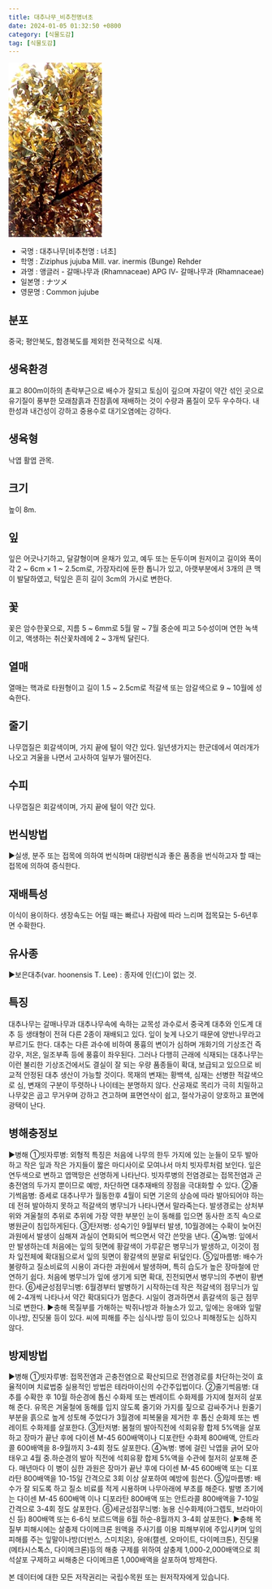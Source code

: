 ```yaml
---
title: 대추나무_비추천명녀초
date: 2024-01-05 01:32:50 +0800
category: [식물도감]
tag: [식물도감]
---
```




![대추나무[비추천명 : 녀초]](/assets/img/fileUpload/plants/basic/Rhamnaceae/Zizyphus/7107/1_th2.JPG)
- 국명 : 대추나무[비추천명 : 녀초]
- 학명 : Ziziphus jujuba Mill. var. inermis (Bunge) Rehder
- 과명 : 앵글러 - 갈매나무과 (Rhamnaceae) APG Ⅳ- 갈매나무과 (Rhamnaceae)
- 일본명 : ナツメ
- 영문명 : Common jujube


## 분포
중국; 평안북도, 함경북도를 제외한 전국적으로 식재.
## 생육환경
표고 800m이하의 촌락부근으로 배수가 잘되고 토심이 깊으며 자갈이 약간 섞인 곳으로 유기질이 풍부한 모래참흙과 진참흙에 재배하는 것이 수량과 품질이 모두 우수하다. 내한성과 내건성이 강하고 중용수로 대기오염에는 강하다.
## 생육형
낙엽 활엽 관목. 
## 크기
높이 8m.
## 잎
잎은 어긋나기하고, 달걀형이며 윤채가 있고, 예두 또는 둔두이며 원저이고 길이와 폭이 각 2 ~ 6cm × 1 ~ 2.5cm로, 가장자리에 둔한 톱니가 있고, 아랫부분에서 3개의 큰 맥이 발달하였고, 턱잎은 흔히 길이 3cm의 가시로 변한다.
## 꽃
꽃은 암수한꽃으로, 지름 5 ~ 6mm로 5월 말 ~ 7월 중순에 피고 5수성이며 연한 녹색이고, 액생하는 취산꽃차례에 2 ~ 3개씩 달린다.
## 열매
열매는 핵과로 타원형이고 길이 1.5 ~ 2.5cm로 적갈색 또는 암갈색으로 9 ~ 10월에 성숙한다.
## 줄기
나무껍질은 회갈색이며, 가지 끝에 털이 약간 있다. 일년생가지는 한군데에서 여러개가 나오고 겨울을 나면서 고사하여 일부가 떨어진다.
## 수피
나무껍질은 회갈색이며, 가지 끝에 털이 약간 있다.
## 번식방법
▶실생, 분주 또는 접목에 의하여 번식하며 대량번식과 좋은 품종을 번식하고자 할 때는 접목에 의하여 증식한다.
## 재배특성
이식이 용이하다. 생장속도는 어릴 때는 빠르나 자람에 따라 느리며 접목묘는 5-6년후면 수확한다.
## 유사종
▶보은대추(var. hoonensis T. Lee) : 종자에 인(仁)이 없는 것.
## 특징
대추나무는 갈매나무과 대추나무속에 속하는 교목성 과수로서 중국계 대추와 인도계 대추 등 생태형이 전혀 다른 2종이 재배되고 있다. 잎이 늦게 나오기 때문에 양반나무라고 부르기도 한다. 대추는 다른 과수에 비하여 풍흉의 변이가 심하며 개화기의 기상조건 즉 강우, 저온, 일조부족 등에 풍흉이 좌우된다. 그러나 다행히 근래에 식재되는 대추나무는 이런 불리한 기상조건에서도 결실이 잘 되는 우량 품종들이 확대, 보급되고 있으므로 비교적 안정된 대추 생산이 가능할 것이다. 목재의 변재는 황백색, 심재는 선병한 적갈색으로 심, 변재의 구분이 뚜렷하나 나이테는  분명하지 않다. 산공재로 목리가 극히 치밀하고 나무갗은 곱고 무거우며 강하고 견고하며 표면연삭이 쉽고, 절삭가공이 양호하고 표면에 광택이 난다.
## 병해충정보
▶병해
①빗자루병: 외형적 특징은 처음에 나무의 한두 가지에 있는 눈들이 모두 발아하고 작은 잎과 작은 가지들이 짧은 마디사이로 모여나서 마치 빗자루처럼 보인다. 잎은 연두색으로 변하고 엽맥망은 선명하게 나타난다. 빗자루병의 전염경로는 접목전염과 곤충전염의 두가지 뿐이므로 예방, 차단하면 대추재배의 장점을 극대화할 수 있다.
②줄기썩음병: 증세로 대추나무가 월동한후 4월이 되면 기온의 상승에 따라 발아되어야 하는데 전혀 발아하지 못하고 적갈색의 병무늬가 나타나면서 말라죽는다. 발생경로는 상처부위와 겨울철의 추위로 추위에 가장 약한 부분인 눈이 동해를 입으면 동사한 조직 속으로 병원균이 침입하게된다.
③탄저병: 성숙기인 9월부터 발생, 10월경에는 수확이 늦어진 과원에서 발생이 심해져 과실이 연화되어 썩으면서 약간 쓴맛을 낸다.
④녹병: 잎에서만 발생하는데 처음에는 잎의 뒷면에 황갈색이 가루같은 병무늬가 발생하고, 이것이 점차 잎전체에 확대됨으로서 잎의 뒷면이 황갈색의 분말로 뒤덮인다. 
⑤잎마름병: 배수가 불량하고 질소비료의 시용이 과다한 과원에서 발생하며, 특히 습도가 높은 장마철에 만연하기 쉽다. 처음에 병무늬가 잎에 생기게 되면 확대, 진전되면서 병무늬의 주변이 황변한다.
⑥세균성점무늬병: 6월경부터 발병하기 시작하는데 작은 적갈색의 점무늬가 잎에 2-4개씩 나타나서 약간 확대되다가 멈춘다. 시일이 경과하면서 흙갈색의 둥근 점무늬로 변한다. 
▶충해
목질부를 가해하는 박쥐나방과 하늘소가 있고, 잎에는 응애와 잎말이나방, 진딧물 등이 있다. 씨에 피해를 주는 심식나방 등이 있으나 피해정도는 심하지 않다.
## 방제방법
▶병해
①빗자루병: 접목전염과 곤충전염으로 확산되므로 전염경로를 차단하는것이 효율적이며 치료법중 실용적인 방법은 테라마이신의 수간주입법이다.
②줄기썩음병: 대추를 수확한 후 10월 하순경에 톱신 수화제 또는 벤레이트 수화제를 가지에 철저히 살포해 준다. 유목은 겨울철에 동해를 입지 않도록 줄기와 가지를 짚으로 감싸주거나 원줄기 부분을 흙으로 높게 성토해 주었다가 3월경에 피복물을 제거한 후 톱신 순화제 또는 벤레이트 수화제를 살포한다.
③탄저병: 봄철의 발아직전에 석회유황 합제 5%액을 살포하고 장마가 끝난 후에 다이센 M-45 600배액이나 디포란탄 수화제 800배액, 안트라콜 600배액을 8-9월까지 3-4회 정도 살포한다.
④녹병: 병에 걸린 낙엽을 긁어 모아 태우고 4월 중.하순경의 발아 직전에 석회유황 합제 5%액을 수관에 철저히 살포해 준다. 매년마다 이 병이 심한 과원은 장마가 끝난 후에 다이센 M-45 600배액 또는 디포라탄 800배액을 10-15일 간격으로 3회 이상 살포하여 예방에 힘쓴다.
⑤잎마름병: 배수가 잘 되도록 하고 질소 비료를 적게 시용하며 나무아래에 부초를 해준다. 발병 초기에는 다이센 M-45 600배액 이나 디포라탄 800배액 또는 안트라콜 800배액을 7-10일 간격으로 3-4회 정도 살포한다.
⑥세균성점무늬병: 농용 신수화제(아그렙토, 브라마이신 등) 800배액 또는 6-6식 보르드액을 6월 하순-8월까지 3-4회 살포한다.
▶충해
목질부 피해시에는 살충제 다이메크론 원액을 주사기를 이용 피해부위에 주입시키며 잎의 피해를 주는 잎말이나방(더반스, 스미치온), 응애(캘센, 오마이트, 다이메크톤), 진딧물(메타시스톡스, 다이메크론)등의 해충 구제를 위하여 살충제 1,000-2,000배액으로 희석살포 구제하고 씨해충은 다이메크론 1,000배액을 살포하여 방제한다.






본 데이터에 대한 모든 저작권리는 국립수목원 또는 원저작자에게 있습니다.
